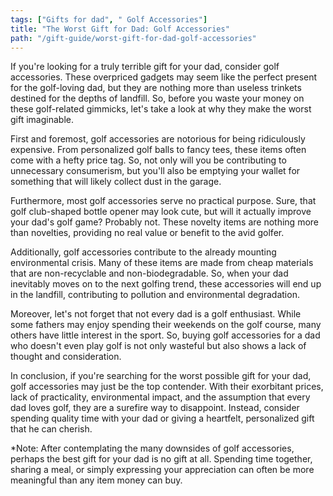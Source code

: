 ```yaml
---
tags: ["Gifts for dad", " Golf Accessories"]
title: "The Worst Gift for Dad: Golf Accessories"
path: "/gift-guide/worst-gift-for-dad-golf-accessories"
---
```


If you're looking for a truly terrible gift for your dad, consider golf accessories. These overpriced gadgets may seem like the perfect present for the golf-loving dad, but they are nothing more than useless trinkets destined for the depths of landfill. So, before you waste your money on these golf-related gimmicks, let's take a look at why they make the worst gift imaginable.

First and foremost, golf accessories are notorious for being ridiculously expensive. From personalized golf balls to fancy tees, these items often come with a hefty price tag. So, not only will you be contributing to unnecessary consumerism, but you'll also be emptying your wallet for something that will likely collect dust in the garage.

Furthermore, most golf accessories serve no practical purpose. Sure, that golf club-shaped bottle opener may look cute, but will it actually improve your dad's golf game? Probably not. These novelty items are nothing more than novelties, providing no real value or benefit to the avid golfer.

Additionally, golf accessories contribute to the already mounting environmental crisis. Many of these items are made from cheap materials that are non-recyclable and non-biodegradable. So, when your dad inevitably moves on to the next golfing trend, these accessories will end up in the landfill, contributing to pollution and environmental degradation.

Moreover, let's not forget that not every dad is a golf enthusiast. While some fathers may enjoy spending their weekends on the golf course, many others have little interest in the sport. So, buying golf accessories for a dad who doesn't even play golf is not only wasteful but also shows a lack of thought and consideration.

In conclusion, if you're searching for the worst possible gift for your dad, golf accessories may just be the top contender. With their exorbitant prices, lack of practicality, environmental impact, and the assumption that every dad loves golf, they are a surefire way to disappoint. Instead, consider spending quality time with your dad or giving a heartfelt, personalized gift that he can cherish.

*Note: After contemplating the many downsides of golf accessories, perhaps the best gift for your dad is no gift at all. Spending time together, sharing a meal, or simply expressing your appreciation can often be more meaningful than any item money can buy.